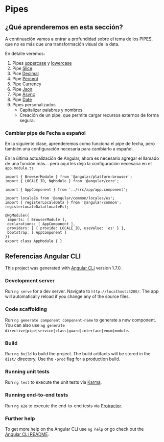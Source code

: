 # Pipes

## ¿Qué aprenderemos en esta sección?

A continuación vamos a entrar a profundidad sobre el tema de los PIPES, que no es más que una transformación visual de la data.

En detalle veremos:

1. Pipes [uppercase](https://angular.io/api/common/UpperCasePipe) y [lowercase](https://angular.io/api/common/LowerCasePipe)
2. Pipe [Slice](https://angular.io/api/common/SlicePipe)
3. Pice [Decimal](https://angular.io/api/common/DecimalPipe)
4. Pipe [Percent](https://angular.io/api/common/PercentPipe)
5. Pipe [Currency](https://angular.io/api/common/CurrencyPipe)
6. Pipe [Json](https://angular.io/api/common/JsonPipe)
7. Pipe [Async](https://angular.io/api/common/AsyncPipe)
8. Pipe [Date](https://angular.io/api/common/DatePipe)
9. Pipes personalizados
    * Capitalizar palabras y nombres
    * Creación de un pipe, que permite cargar recursos externos de forma segura.



### Cambiar pipe de Fecha a español

En la siguiente clase, aprenderemos como funciona el pipe de fecha, pero también una configuración necesaria para cambiarlo a español.

En la última actualización de Angular, ahora es necesario agregar el llamado de una función más... pero aquí les dejo la configuración necesaria en el ```app.module.ts```

```tsScript
import { BrowserModule } from '@angular/platform-browser';
import { LOCALE_ID, NgModule } from '@angular/core';

import { AppComponent } from '../src/app/app.component';

import localeEs from '@angular/common/locales/es';
import { registerLocaleData } from '@angular/common';
registerLocaleData(localeEs);

@NgModule({
 imports: [ BrowserModule ],
 declarations: [ AppComponent ],
 providers: [ { provide: LOCALE_ID, useValue: 'es' } ],
 bootstrap: [ AppComponent ]
})
export class AppModule { }
```

  
## Referencias Angular CLI

This project was generated with [Angular CLI](https://github.com/angular/angular-cli) version 1.7.0.

### Development server

Run `ng serve` for a dev server. Navigate to `http://localhost:4200/`. The app will automatically reload if you change any of the source files.

### Code scaffolding

Run `ng generate component component-name` to generate a new component. You can also use `ng generate directive|pipe|service|class|guard|interface|enum|module`.

### Build

Run `ng build` to build the project. The build artifacts will be stored in the `dist/` directory. Use the `-prod` flag for a production build.

### Running unit tests

Run `ng test` to execute the unit tests via [Karma](https://karma-runner.github.io).

### Running end-to-end tests

Run `ng e2e` to execute the end-to-end tests via [Protractor](http://www.protractortest.org/).

### Further help

To get more help on the Angular CLI use `ng help` or go check out the [Angular CLI README](https://github.com/angular/angular-cli/blob/master/README.md).

